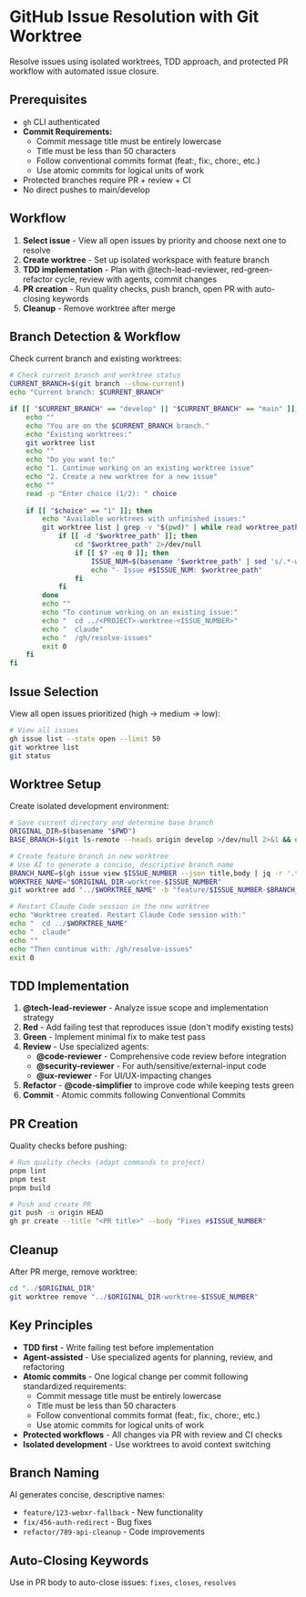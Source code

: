 # GitHub Issue Resolution with Git Worktree

Resolve issues using isolated worktrees, TDD approach, and protected PR workflow with automated issue closure.

## Prerequisites
- `gh` CLI authenticated
- **Commit Requirements:**
  - Commit message title must be entirely lowercase
  - Title must be less than 50 characters
  - Follow conventional commits format (feat:, fix:, chore:, etc.)
  - Use atomic commits for logical units of work
- Protected branches require PR + review + CI
- No direct pushes to main/develop

## Workflow

1. **Select issue** - View all open issues by priority and choose next one to resolve
2. **Create worktree** - Set up isolated workspace with feature branch 
3. **TDD implementation** - Plan with @tech-lead-reviewer, red-green-refactor cycle, review with agents, commit changes
4. **PR creation** - Run quality checks, push branch, open PR with auto-closing keywords
5. **Cleanup** - Remove worktree after merge

## Branch Detection & Workflow

Check current branch and existing worktrees:
```bash
# Check current branch and worktree status
CURRENT_BRANCH=$(git branch --show-current)
echo "Current branch: $CURRENT_BRANCH"

if [[ "$CURRENT_BRANCH" == "develop" || "$CURRENT_BRANCH" == "main" ]]; then
    echo ""
    echo "You are on the $CURRENT_BRANCH branch."
    echo "Existing worktrees:"
    git worktree list
    echo ""
    echo "Do you want to:"
    echo "1. Continue working on an existing worktree issue"
    echo "2. Create a new worktree for a new issue"
    echo ""
    read -p "Enter choice (1/2): " choice
    
    if [[ "$choice" == "1" ]]; then
        echo "Available worktrees with unfinished issues:"
        git worktree list | grep -v "$(pwd)" | while read worktree_path branch_info; do
            if [[ -d "$worktree_path" ]]; then
                cd "$worktree_path" 2>/dev/null
                if [[ $? -eq 0 ]]; then
                    ISSUE_NUM=$(basename "$worktree_path" | sed 's/.*-worktree-//')
                    echo "- Issue #$ISSUE_NUM: $worktree_path"
                fi
            fi
        done
        echo ""
        echo "To continue working on an existing issue:"
        echo "  cd ../<PROJECT>-worktree-<ISSUE_NUMBER>"
        echo "  claude"
        echo "  /gh/resolve-issues"
        exit 0
    fi
fi
```

## Issue Selection

View all open issues prioritized (high → medium → low):
```bash
# View all issues
gh issue list --state open --limit 50
git worktree list
git status
```

## Worktree Setup

Create isolated development environment:
```bash
# Save current directory and determine base branch
ORIGINAL_DIR=$(basename "$PWD")
BASE_BRANCH=$(git ls-remote --heads origin develop >/dev/null 2>&1 && echo "develop" || echo "main")

# Create feature branch in new worktree
# Use AI to generate a concise, descriptive branch name
BRANCH_NAME=$(gh issue view $ISSUE_NUMBER --json title,body | jq -r '.title + " " + (.body // "")' | head -c 200 | claude-code --prompt "Generate a concise git branch name (2-4 words, kebab-case) for this issue. Return only the branch name without prefix:" || echo "issue-$ISSUE_NUMBER")
WORKTREE_NAME="$ORIGINAL_DIR-worktree-$ISSUE_NUMBER"
git worktree add "../$WORKTREE_NAME" -b "feature/$ISSUE_NUMBER-$BRANCH_NAME" "origin/$BASE_BRANCH"

# Restart Claude Code session in the new worktree
echo "Worktree created. Restart Claude Code session with:"
echo "  cd ../$WORKTREE_NAME"
echo "  claude"
echo ""
echo "Then continue with: /gh/resolve-issues"
exit 0
```

## TDD Implementation

1. **@tech-lead-reviewer** - Analyze issue scope and implementation strategy
2. **Red** - Add failing test that reproduces issue (don't modify existing tests)
3. **Green** - Implement minimal fix to make test pass
4. **Review** - Use specialized agents:
   - **@code-reviewer** - Comprehensive code review before integration
   - **@security-reviewer** - For auth/sensitive/external-input code  
   - **@ux-reviewer** - For UI/UX-impacting changes
5. **Refactor** - **@code-simplifier** to improve code while keeping tests green
6. **Commit** - Atomic commits following Conventional Commits

## PR Creation

Quality checks before pushing:
```bash
# Run quality checks (adapt commands to project)
pnpm lint
pnpm test  
pnpm build

# Push and create PR
git push -u origin HEAD
gh pr create --title "<PR title>" --body "Fixes #$ISSUE_NUMBER"
```

## Cleanup

After PR merge, remove worktree:
```bash
cd "../$ORIGINAL_DIR"
git worktree remove "../$ORIGINAL_DIR-worktree-$ISSUE_NUMBER"
```

## Key Principles

- **TDD first** - Write failing test before implementation
- **Agent-assisted** - Use specialized agents for planning, review, and refactoring  
- **Atomic commits** - One logical change per commit following standardized requirements:
  - Commit message title must be entirely lowercase
  - Title must be less than 50 characters
  - Follow conventional commits format (feat:, fix:, chore:, etc.)
  - Use atomic commits for logical units of work
- **Protected workflows** - All changes via PR with review and CI checks
- **Isolated development** - Use worktrees to avoid context switching

## Branch Naming

AI generates concise, descriptive names:
- `feature/123-webxr-fallback` - New functionality
- `fix/456-auth-redirect` - Bug fixes  
- `refactor/789-api-cleanup` - Code improvements

## Auto-Closing Keywords

Use in PR body to auto-close issues: `fixes`, `closes`, `resolves`